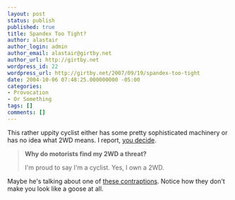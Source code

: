 ```yaml
---
layout: post
status: publish
published: true
title: Spandex Too Tight?
author: alastair
author_login: admin
author_email: alastair@girtby.net
author_url: http://girtby.net
wordpress_id: 22
wordpress_url: http://girtby.net/2007/09/19/spandex-too-tight
date: 2004-10-06 07:48:25.000000000 -05:00
categories:
- Provocation
- Or Something
tags: []
comments: []
---
```

This rather uppity cyclist either has some pretty sophisticated machinery or has no idea what 2WD means. I report, <a href="http://smh.com.au/articles/2004/10/03/1096741894840.html">you decide</a>.

<blockquote><strong>Why do motorists find my 2WD a threat?</strong>

I'm proud to say I'm a cyclist. Yes, I own a 2WD.</blockquote>

Maybe he's talking about one of <a href="http://people.cornell.edu/pages/jv19/">these contraptions</a>. Notice how they don't make you look like a goose at all.
